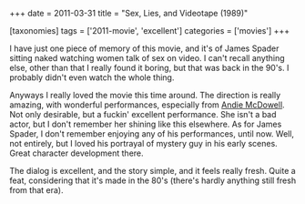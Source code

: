 +++
date = 2011-03-31
title = "Sex, Lies, and Videotape (1989)"

[taxonomies]
tags = ['2011-movie', 'excellent']
categories = ['movies']
+++

I have just one piece of memory of this movie, and it\'s of James Spader
sitting naked watching women talk of sex on video. I can\'t recall
anything else, other than that I really found it boring, but that was
back in the 90\'s. I probably didn\'t even watch the whole thing.

Anyways I really loved the movie this time around. The direction is
really amazing, with wonderful performances, especially from [Andie
McDowell]. Not only desirable, but a fuckin\' excellent performance. She
isn\'t a bad actor, but I don\'t remember her shining like this
elsewhere. As for James Spader, I don\'t remember enjoying any of his
performances, until now. Well, not entirely, but I loved his portrayal
of mystery guy in his early scenes. Great character development there.

The dialog is excellent, and the story simple, and it feels really
fresh. Quite a feat, considering that it\'s made in the 80\'s (there\'s
hardly anything still fresh from that era).

  [Andie McDowell]: http://en.wikipedia.org/wiki/Andie_MacDowell
